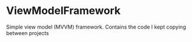 # ViewModelFramework
Simple view model (MVVM) framework. Contains the code I kept copying between projects
